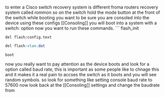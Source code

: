 to enter a Cisco switch recovery system is different froma  routers recovery system called rommon so on the switch hold the mode button at the front of the switch while booting you want to be sure you are consoled into the device using these configs [[Consoling]] you will boot into a system with a switch: option now you want to run these commands. ```
flash_init

```arduino
del flash:config.text
```


```css
del flash:vlan.dat
```




```
boot
```


now you really want to pay attention as the device boots and look for a option called baud rate, this is important as some people like to chnage this and it makes it a real pain to accses the switch as it boots and you will see random symbols. so look for something like setting console baud rate to 57600 now look back at the [[Consoling]] settings and change the baudrate from